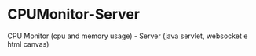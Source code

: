# CPUMonitor-Server
CPU Monitor (cpu and memory usage) - Server (java servlet, websocket e html canvas)
